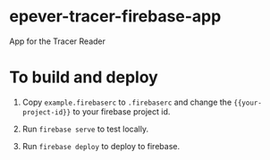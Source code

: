 # epever-tracer-firebase-app
App for the Tracer Reader

# To build and deploy

1. Copy `example.firebaserc` to `.firebaserc` and change the `{{your-project-id}}` to your firebase project id.

2. Run `firebase serve` to test locally.

3. Run `firebase deploy` to deploy to firebase.
